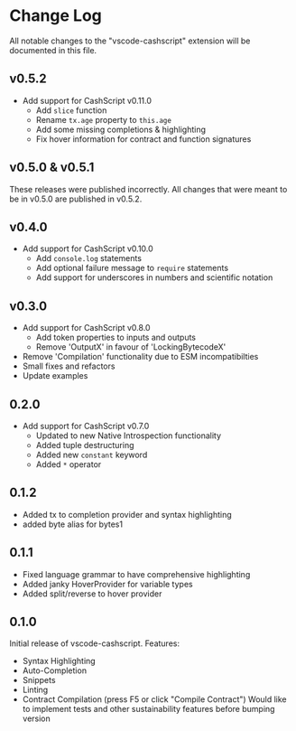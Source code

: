 # Change Log

All notable changes to the "vscode-cashscript" extension will be documented in this file.

## v0.5.2

- Add support for CashScript v0.11.0
  - Add `slice` function
  - Rename `tx.age` property to `this.age`
  - Add some missing completions & highlighting
  - Fix hover information for contract and function signatures

## v0.5.0 & v0.5.1

These releases were published incorrectly. All changes that were meant to be in v0.5.0 are published in v0.5.2.

## v0.4.0

- Add support for CashScript v0.10.0
  - Add `console.log` statements
  - Add optional failure message to `require` statements
  - Add support for underscores in numbers and scientific notation

## v0.3.0

- Add support for CashScript v0.8.0
  - Add token properties to inputs and outputs
  - Remove 'OutputX' in favour of 'LockingBytecodeX'
- Remove 'Compilation' functionality due to ESM incompatibilties
- Small fixes and refactors
- Update examples

## 0.2.0

- Add support for CashScript v0.7.0
  - Updated to new Native Introspection functionality
  - Added tuple destructuring
  - Added new `constant` keyword
  - Added `*` operator

## 0.1.2

- Added tx to completion provider and syntax highlighting
- added byte alias for bytes1

## 0.1.1

- Fixed language grammar to have comprehensive highlighting
- Added janky HoverProvider for variable types
- Added split/reverse to hover provider

## 0.1.0

Initial release of vscode-cashscript. Features:

- Syntax Highlighting
- Auto-Completion
- Snippets
- Linting
- Contract Compilation (press F5 or click "Compile Contract")
  Would like to implement tests and other sustainability features before bumping version
